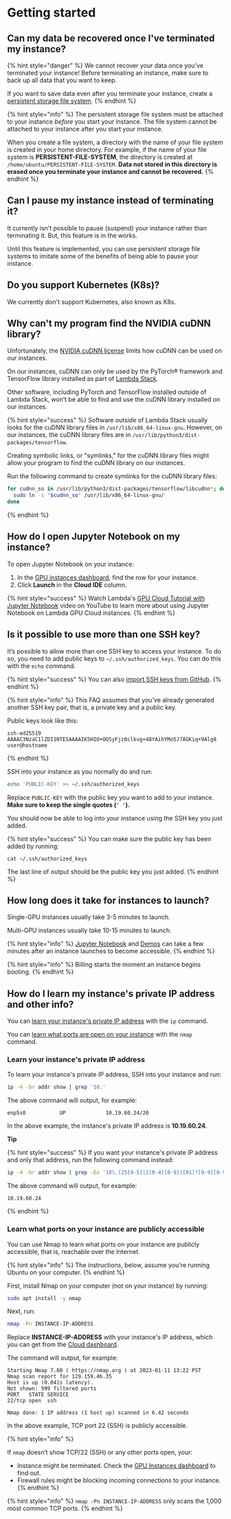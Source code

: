 # Getting started

## Can my data be recovered once I've terminated my instance?

{% hint style="danger" %}
We cannot recover your data once you've terminated your instance! Before terminating an instance, make sure to back up all data that you want to keep.

If you want to save data even after you terminate your instance, create a [persistent storage file system](https://lambdalabs.com/blog/persistent-storage-beta/).
{% endhint %}

{% hint style="info" %}
The persistent storage file system must be attached to your instance _before_ you start your instance. The file system cannot be attached to your instance after you start your instance.

When you create a file system, a directory with the name of your file system is created in your home directory. For example, if the name of your file system is **PERSISTENT-FILE-SYSTEM**, the directory is created at `/home/ubuntu/PERSISTENT-FILE-SYSTEM`. **Data not stored in this directory is erased once you terminate your instance and cannot be recovered.**
{% endhint %}

## Can I pause my instance instead of terminating it?

It currently isn't possible to pause (suspend) your instance rather than terminating it. But, this feature is in the works.

Until this feature is implemented, you can use persistent storage file systems to imitate some of the benefits of being able to pause your instance.

## Do you support Kubernetes (K8s)?

We currently don't support Kubernetes, also known as K8s.

## Why can't my program find the NVIDIA cuDNN library?

Unfortunately, the [NVIDIA cuDNN license](https://docs.nvidia.com/deeplearning/cudnn/sla/index.html) limits how cuDNN can be used on our instances.

On our instances, cuDNN can only be used by the PyTorch® framework and TensorFlow library installed as part of [Lambda Stack](https://lambdalabs.com/lambda-stack-deep-learning-software).

Other software, including PyTorch and TensorFlow installed outside of Lambda Stack, won’t be able to find and use the cuDNN library installed on our instances.

{% hint style="success" %}
Software outside of Lambda Stack usually looks for the cuDNN library files in `/usr/lib/x86_64-linux-gnu`. However, on our instances, the cuDNN library files are in `/usr/lib/python3/dist-packages/tensorflow`.

Creating symbolic links, or "symlinks," for the cuDNN library files might allow your program to find the cuDNN library on our instances.

Run the following command to create symlinks for the cuDNN library files:

```bash
for cudnn_so in /usr/lib/python3/dist-packages/tensorflow/libcudnn*; do
  sudo ln -s "$cudnn_so" /usr/lib/x86_64-linux-gnu/
done
```
{% endhint %}

## How do I open Jupyter Notebook on my instance?

To open Jupyter Notebook on your instance:

1. In the [GPU instances dashboard](https://cloud.lambdalabs.com/instances), find the row for your instance.
2. Click **Launch** in the **Cloud IDE** column.

{% hint style="success" %}
Watch Lambda's [GPU Cloud Tutorial with Jupyter Notebook](https://www.youtube.com/watch?v=CKxR6ClKstU) video on YouTube to learn more about using Jupyter Notebook on Lambda GPU Cloud instances.
{% endhint %}

## Is it possible to use more than one SSH key? <a href="#zd-article-title" id="zd-article-title"></a>

It’s possible to allow more than one SSH key to access your instance. To do so, you need to add public keys to `~/.ssh/authorized_keys`. You can do this with the `echo` command.

{% hint style="success" %}
You can also [import SSH keys from GitHub](../software/basic-linux-commands-and-system-administration.md#importing-ssh-keys-from-github-accounts).
{% endhint %}

{% hint style="info" %}
This FAQ assumes that you’ve already generated another SSH key pair, that is, a private key and a public key.

Public keys look like this:

```
ssh-ed25519 AAAAC3NzaC1lZDI1NTE5AAAAIK5HIO+OQSyFjz0clkvg+48YAihYMo5J7AGKiq+9Alg8 user@hostname
```
{% endhint %}

SSH into your instance as you normally do and run:

```bash
echo 'PUBLIC-KEY' >> ~/.ssh/authorized_keys
```

Replace `PUBLIC-KEY` with the public key you want to add to your instance. **Make sure to keep the single quotes (`' '`).**

You should now be able to log into your instance using the SSH key you just added.

{% hint style="success" %}
You can make sure the public key has been added by running:

```
cat ~/.ssh/authorized_keys
```

The last line of output should be the public key you just added.
{% endhint %}

## How long does it take for instances to launch?

Single-GPU instances usually take 3-5 minutes to launch.

Multi-GPU instances usually take 10-15 minutes to launch.

{% hint style="info" %}
[Jupyter Notebook](getting-started.md#how-do-i-open-jupyter-notebook-on-my-instance) and [Demos](https://docs.lambdalabs.com/cloud/get-started-demos/) can take a few minutes after an instance launches to become accessible.
{% endhint %}

{% hint style="info" %}
Billing starts the moment an instance begins booting.
{% endhint %}

## How do I learn my instance's private IP address and other info?

You can [learn your instance's private IP address](getting-started.md#learn-your-instances-private-ip-address) with the `ip` command.

You can [learn what ports are open on your instance](getting-started.md#learn-what-ports-on-your-instance-are-publicly-accessible) with the `nmap` command.

### Learn your instance's private IP address <a href="#learn-your-instances-private-ip-address" id="learn-your-instances-private-ip-address"></a>

To learn your instance's private IP address, SSH into your instance and run:

```bash
ip -4 -br addr show | grep '10.'
```

The above command will output, for example:

```
enp5s0           UP             10.19.60.24/20
```

In the above example, the instance's private IP address is **10.19.60.24**.

**Tip**

{% hint style="success" %}
If you want your instance's private IP address and only that address, run the following command instead:

```bash
ip -4 -br addr show | grep -Eo '10\.(25[0-5]|2[0-4][0-9]|[01]?[0-9][0-9]?)\.(25[0-5]|2[0-4][0-9]|[01]?[0-9][0-9]?)\.(25[0-5]|2[0-4][0-9]|[01]?[0-9][0-9]?)'
```

The above command will output, for example:

```
10.19.60.24
```
{% endhint %}

### Learn what ports on your instance are publicly accessible <a href="#learn-what-ports-on-your-instance-are-publicly-accessible" id="learn-what-ports-on-your-instance-are-publicly-accessible"></a>

You can use Nmap to learn what ports on your instance are publicly accessible, that is, reachable over the Internet.

{% hint style="info" %}
The instructions, below, assume you're running Ubuntu on your computer.
{% endhint %}

First, install Nmap on your computer (not on your instance) by running:

```bash
sudo apt install -y nmap
```

Next, run:

```bash
nmap -Pn INSTANCE-IP-ADDRESS
```

Replace **INSTANCE-IP-ADDRESS** with your instance's IP address, which you can get from the [Cloud dashboard](https://cloud.lambdalabs.com/instances).

The command will output, for example:

```
Starting Nmap 7.80 ( https://nmap.org ) at 2023-01-11 13:22 PST
Nmap scan report for 129.159.46.35
Host is up (0.041s latency).
Not shown: 999 filtered ports
PORT   STATE SERVICE
22/tcp open  ssh

Nmap done: 1 IP address (1 host up) scanned in 6.42 seconds
```

In the above example, TCP port 22 (SSH) is publicly accessible.

{% hint style="info" %}


If `nmap` doesn’t show TCP/22 (SSH) or any other ports open, your:

* Instance might be terminated. Check the [GPU Instances dashboard](https://cloud.lambdalabs.com/instances) to find out.
* Firewall rules might be blocking incoming connections to your instance.
{% endhint %}

{% hint style="info" %}
`nmap -Pn INSTANCE-IP-ADDRESS` only scans the 1,000 most common TCP ports.
{% endhint %}

